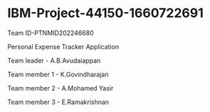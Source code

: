 # IBM-Project-44150-1660722691

Team ID-PTNMID202246680


Personal Expense Tracker Application


Team leader - A.B.Avudaiappan


Team member 1 - K.Govindharajan


Team member 2 - A.Mohamed Yasir


Team member 3 - E.Ramakrishnan

